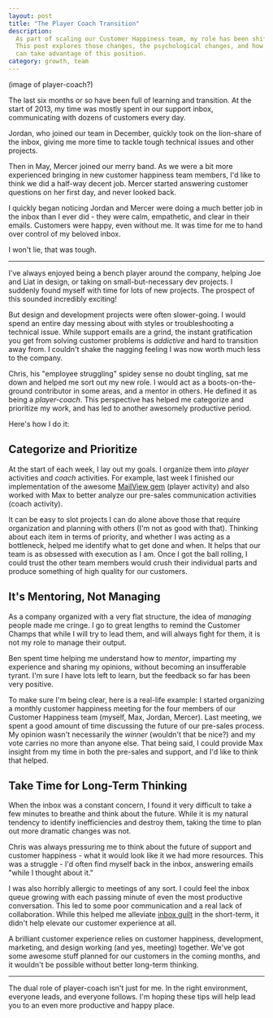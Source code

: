 ```yaml
---
layout: post
title: "The Player Coach Transition"
description:
  As part of scaling our Customer Happiness team, my role has been shifting.
  This post explores those changes, the psychological changes, and how others
  can take advantage of this position.
category: growth, team
---
```


(image of player-coach?)

The last six months or so have been full of learning and transition. At the
start of 2013, my time was mostly spent in our support inbox, communicating
with dozens of customers every day.

Jordan, who joined our team in December, quickly took on the lion-share of the
inbox, giving me more time to tackle tough technical issues and other projects.

Then in May, Mercer joined our merry band. As we were a bit more experienced
bringing in new customer happiness team members, I'd like to think we did a
half-way decent job. Mercer started answering customer questions on her first
day, and never looked back.

I quickly began noticing Jordan and Mercer were doing a much better job in the
inbox than I ever did - they were calm, empathetic, and clear in their emails.
Customers were happy, even without me. It was time for me to hand over control
of my beloved inbox.

I won't lie, that was tough.

---

I've always enjoyed being a bench player around the company, helping Joe and
Liat in design, or taking on small-but-necessary dev projects. I suddenly found 
myself with time for lots of new projects. The prospect of this sounded
incredibly exciting!

But design and development projects were often slower-going. I would spend an
entire day messing about with styles or troubleshooting a technical issue.
While support emails are a grind, the instant gratification you get from
solving customer problems is *addictive* and hard to transition away from. I
couldn't shake the nagging feeling I was now worth much less to the company.

Chris, his "employee struggling" spidey sense no doubt tingling, sat me down and
helped me sort out my new role. I would act as a boots-on-the-ground contributor
in some areas, and a mentor in others. He defined it as being a *player-coach*. 
This perspective has helped me categorize and prioritize my work, and has led
to another awesomely productive period.

Here's how I do it:

## Categorize and Prioritize

At the start of each week, I lay out my goals. I organize them
into *player* activities and *coach* activities. For example, last week I
finished our implementation of the awesome [MailView gem](http://github.com/37signals/mail_view)
(player activity) and also worked with Max to better analyze our pre-sales
communication activities (coach activity).

It can be easy to slot projects I can do alone above those that require
organization and planning with others (I'm not as good with that). Thinking
about each item in terms of priority, and whether I was acting as a bottleneck,
helped me identify what to get done and when. It helps that our team is as
obsessed with execution as I am. Once I got the ball rolling, I could trust the
other team members would crush their individual parts and produce something of
high quality for our customers.

## It's Mentoring, Not Managing

As a company organized with a very flat structure, the idea of *managing*
people made me cringe. I go to great lengths to remind the Customer Champs that
while I will try to lead them, and will always fight for them, it is not my
role to manage their output.

Ben spent time helping me understand how to *mentor*, imparting my experience
and sharing my opinions, without becoming an insufferable tyrant. I'm sure I
have lots left to learn, but the feedback so far has been very positive.

To make sure I'm being clear, here is a real-life example: I started organizing
a monthly customer happiness meeting for the four members of our Customer
Happiness team (myself, Max, Jordan, Mercer). Last meeting, we spent a good
amount of time discussing the future of our pre-sales process. My opinion wasn't
necessarily the *winner* (wouldn't that be nice?) and my vote carries no more than
anyone else. That being said, I could provide Max insight from my time in both
the pre-sales and support, and I'd like to think that helped.

## Take Time for Long-Term Thinking

When the inbox was a constant concern, I found it very difficult to take a few
minutes to breathe and think about the future. While it is my natural tendency
to identify inefficiencies and destroy them, taking the time to plan out more
dramatic changes was not.

Chris was always pressuring me to think about the future of support and
customer happiness - what it would look like it we had more resources. This was
a struggle - I'd often find myself back in the inbox, answering emails "while I
thought about it."

I was also horribly allergic to meetings of any sort. I could feel the inbox
queue growing with each passing minute of even the most productive
conversation. This led to some poor communication and a real lack of
collaboration. While this helped me alleviate [inbox guilt]() in the
short-term, it didn't help elevate our customer experience at all.

A brilliant customer experience relies on customer happiness, development,
marketing, and design working (and yes, meeting) together. We've got some
awesome stuff planned for our customers in the coming months, and it wouldn't
be possible without better long-term thinking.

---

The dual role of player-coach isn't just for me. In the right environment,
everyone leads, and everyone follows. I'm hoping these tips will help lead you
to an even more productive and happy place.
